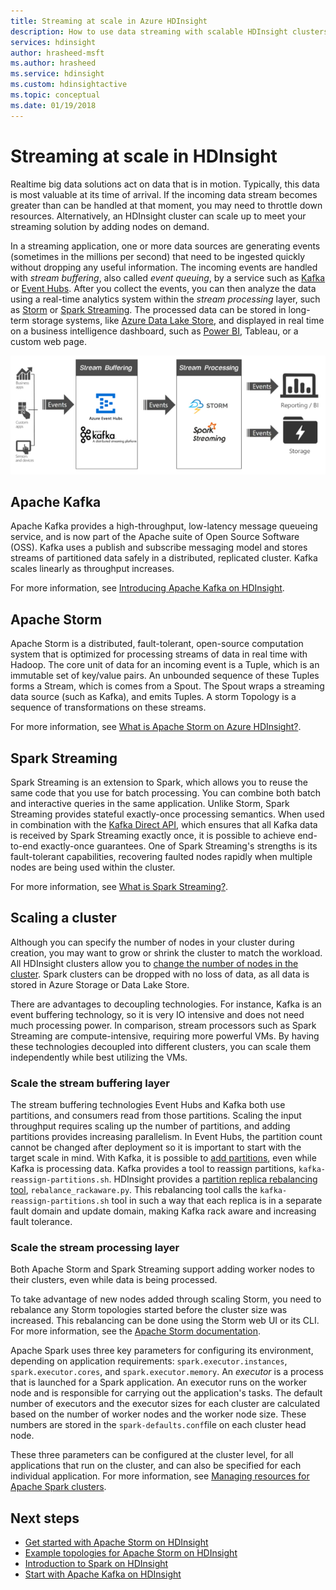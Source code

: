 ```yaml
---
title: Streaming at scale in Azure HDInsight
description: How to use data streaming with scalable HDInsight clusters.
services: hdinsight
author: hrasheed-msft
ms.author: hrasheed
ms.service: hdinsight
ms.custom: hdinsightactive
ms.topic: conceptual
ms.date: 01/19/2018
---
```

# Streaming at scale in HDInsight

Realtime big data solutions  act on data that is in motion. Typically, this data is most valuable at its time of arrival. If the incoming data stream becomes greater than can be handled at that moment, you may need to throttle down resources. Alternatively, an HDInsight cluster can   scale up to meet your streaming solution by adding nodes on demand.

In a streaming application, one or more data sources are generating events (sometimes in the millions per second) that need to be ingested  quickly  without dropping any useful information. The incoming events are handled with *stream buffering*, also called *event queuing*, by a service such as [Kafka](kafka/apache-kafka-introduction.md) or [Event Hubs](https://azure.microsoft.com/services/event-hubs/). After you collect the events, you can then analyze the data using a real-time analytics system within the *stream processing* layer, such as [Storm](storm/apache-storm-overview.md) or [Spark Streaming](spark/apache-spark-streaming-overview.md). The processed data can be stored in long-term storage systems, like [Azure Data Lake Store](https://azure.microsoft.com/services/data-lake-store/), and displayed in real time on a business intelligence dashboard, such as [Power BI](https://powerbi.microsoft.com), Tableau, or a custom web page.

![HDInsight Streaming Patterns](./media/hdinsight-streaming-at-scale-overview/HDInsight-streaming-patterns.png)

## Apache Kafka

Apache Kafka provides a high-throughput, low-latency message queueing service, and is now part of the Apache suite of Open Source Software (OSS). Kafka uses a publish and subscribe messaging model and stores streams of partitioned data safely in a distributed, replicated cluster. Kafka  scales linearly as throughput increases.

For more information, see [Introducing Apache Kafka on HDInsight](kafka/apache-kafka-introduction.md).

## Apache Storm

Apache Storm is a distributed, fault-tolerant, open-source computation system that is optimized for processing streams of data in real time with Hadoop. The core unit of data for an incoming event is  a Tuple, which is an immutable set of key/value pairs. An unbounded sequence of these Tuples forms a Stream, which is comes from a Spout. The Spout wraps a streaming data source (such as Kafka), and emits Tuples. A storm Topology is a sequence of transformations on these streams.

For more information, see [What is Apache Storm on Azure HDInsight?](storm/apache-storm-overview.md).

## Spark Streaming

Spark Streaming  is an extension to Spark, which allows you to reuse the same code that you use for batch processing. You can  combine both batch and interactive queries in the same application. Unlike Storm, Spark Streaming provides stateful exactly-once processing semantics. When used in combination with the [Kafka Direct API](http://spark.apache.org/docs/latest/streaming-kafka-integration.html), which ensures that all Kafka data is received by Spark Streaming exactly once, it is possible to achieve end-to-end exactly-once guarantees. One of Spark Streaming's strengths is its fault-tolerant capabilities, recovering faulted nodes rapidly when multiple nodes are being used within the cluster.

For more information, see [What is Spark Streaming?](hdinsight-spark-streaming-overview.md).

## Scaling a cluster

Although you can specify the number of nodes in your cluster during creation, you may want to grow or shrink the cluster to match the workload. All HDInsight clusters allow you to [change the number of nodes in the cluster](hdinsight-administer-use-management-portal.md#scale-clusters). Spark clusters can be dropped with no loss of data, as all  data is stored in Azure Storage or Data Lake Store.

There are advantages to decoupling technologies. For instance, Kafka is an event buffering technology, so it is very IO intensive and does not need much processing power. In comparison, stream processors such as Spark Streaming are compute-intensive, requiring more powerful VMs. By having these technologies decoupled into different clusters, you can scale them independently while best utilizing the VMs.

### Scale the stream buffering layer

The stream buffering technologies Event Hubs and Kafka both use partitions, and consumers read from those partitions. Scaling the input throughput requires scaling up the number of partitions, and adding partitions provides increasing parallelism. In Event Hubs, the partition count cannot be changed after deployment so it is important to start with the target scale in mind. With Kafka, it is possible to [add partitions](https://kafka.apache.org/documentation.html#basic_ops_cluster_expansion), even while Kafka is processing data. Kafka provides a tool to reassign partitions,  `kafka-reassign-partitions.sh`. HDInsight provides a [partition replica rebalancing tool](https://github.com/hdinsight/hdinsight-kafka-tools),  `rebalance_rackaware.py`. This rebalancing tool calls the `kafka-reassign-partitions.sh` tool in such a way that each replica is in a separate fault domain and update domain, making Kafka rack aware and increasing fault tolerance.

### Scale the stream processing layer

Both Apache Storm and Spark Streaming support adding worker nodes to their clusters, even while data is being processed.

To take advantage of new nodes added through scaling  Storm, you need to rebalance any Storm topologies started before the cluster size was increased. This rebalancing can be done using the Storm web UI or its CLI. For more information, see the [Apache Storm documentation](http://storm.apache.org/documentation/Understanding-the-parallelism-of-a-Storm-topology.html).

Apache Spark uses three key parameters for configuring its environment, depending on application requirements: `spark.executor.instances`, `spark.executor.cores`, and `spark.executor.memory`. An *executor* is a process that is launched for a Spark application. An executor runs on the worker node and is responsible for carrying out the  application's tasks. The default number of executors and the executor sizes for each cluster are calculated based on the number of worker nodes and the worker node size. These numbers are stored in the `spark-defaults.conf`file on each cluster head node.

These three  parameters can be configured at the cluster level, for all applications that run on the cluster, and can also  be specified for each individual application. For more information, see [Managing resources for Apache Spark clusters](spark/apache-spark-resource-manager.md).

## Next steps

* [Get started with Apache Storm on HDInsight](storm/apache-storm-tutorial-get-started-linux.md)
* [Example topologies for Apache Storm on HDInsight](storm/apache-storm-example-topology.md)
* [Introduction to Spark on HDInsight](spark/apache-spark-overview.md)
* [Start with Apache Kafka on HDInsight](kafka/apache-kafka-get-started.md)
